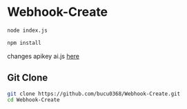 # Webhook-Create
```bash
node index.js
```
```bash
npm install
```
changes apikey ai.js
[here](https://github.com/bucu0368/Webhook-Create/blob/main/commands/ai.js)
## Git Clone
```bash
git clone https://github.com/bucu0368/Webhook-Create.git
cd Webhook-Create
```
